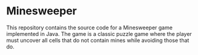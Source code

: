 # Minesweeper
This repository contains the source code for a Minesweeper game implemented in Java. The game is a classic puzzle game where the player must uncover all cells that do not contain mines while avoiding those that do. 
